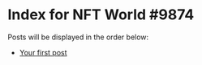 # Index for NFT World #9874
Posts will be displayed in the order below:

- [Your first post](./001-first.md)

